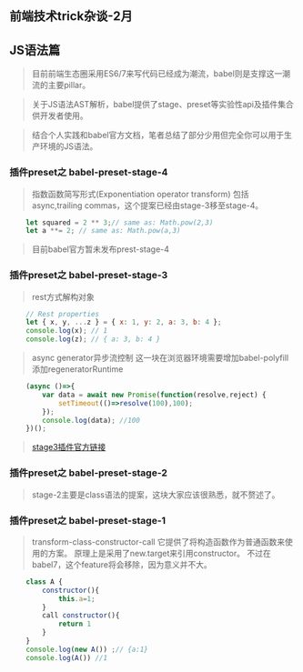 ## 前端技术trick杂谈-2月

## JS语法篇

> 目前前端生态圈采用ES6/7来写代码已经成为潮流，babel则是支撑这一潮流的主要pillar。

> 关于JS语法AST解析，babel提供了stage、preset等实验性api及插件集合供开发者使用。

> 结合个人实践和babel官方文档，笔者总结了部分少用但完全你可以用于生产环境的JS语法。

### 插件preset之 babel-preset-stage-4

> 指数函数简写形式(Exponentiation operator transform)
> 包括async,trailing commas，这个提案已经由stage-3移至stage-4。

```javascript 
    let squared = 2 ** 3;// same as: Math.pow(2,3)
    let a **= 2; // same as: Math.pow(a,3)
```
> 目前babel官方暂未发布prest-stage-4

### 插件preset之 babel-preset-stage-3

> rest方式解构对象

```javascript
    // Rest properties
    let { x, y, ...z } = { x: 1, y: 2, a: 3, b: 4 };
    console.log(x); // 1
    console.log(z); // { a: 3, b: 4 }    
```
> async generator异步流控制
> 这一块在浏览器环境需要增加babel-polyfill添加regeneratorRuntime

```javascript
    (async ()=>{
        var data = await new Promise(function(resolve,reject) {
            setTimeout(()=>resolve(100),100);
        });
        console.log(data); //100
    })();
```
> [stage3插件官方链接](https://babeljs.io/docs/plugins/preset-stage-3/)

### 插件preset之 babel-preset-stage-2
> stage-2主要是class语法的提案，这块大家应该很熟悉，就不赘述了。

### 插件preset之 babel-preset-stage-1
> transform-class-constructor-call
> 它提供了将构造函数作为普通函数来使用的方案。
> 原理上是采用了new.target来引用constructor。
> 不过在babel7，这个feature将会移除，因为意义并不大。
```javascript
    class A {
        constructor(){
            this.a=1;
        }
        call constructor(){
            return 1
        }
    }
    console.log(new A()) ;// {a:1}
    console.log(A()) //1
```
